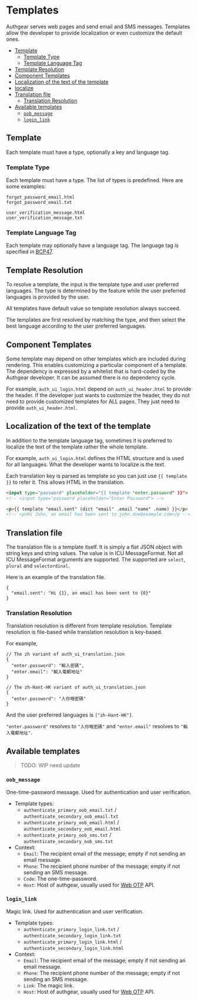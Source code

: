 # Templates

Authgear serves web pages and send email and SMS messages. Templates allow the developer to provide localization or even customize the default ones.

  * [Template](#template)
    * [Template Type](#template-type)
    * [Template Language Tag](#template-language-tag)
  * [Template Resolution](#template-resolution)
  * [Component Templates](#component-templates)
  * [Localization of the text of the template](#localization-of-the-text-of-the-template)
  * [localize](#localize)
  * [Translation file](#translation-file)
    * [Translation Resolution](#translation-resolution)
  * [Available templates](#available-templates)
    * [`oob_message`](#oob_message)
    * [`login_link`](#login_link)

## Template

Each template must have a type, optionally a key and language tag.

### Template Type

Each template must have a type. The list of types is predefined. Here are some examples:

```
forgot_password_email.html
forgot_password_email.txt

user_verification_message.html
user_verification_message.txt
```

### Template Language Tag

Each template may optionally have a language tag. The language tag is specified in [BCP47](https://tools.ietf.org/html/bcp47).

## Template Resolution

To resolve a template, the input is the template type and user preferred languages. The type is determined by the feature while the user preferred languages is provided by the user.

All templates have default value so template resolution always succeed.

The templates are first resolved by matching the type, and then select the best language according to the user preferred languages.

## Component Templates

Some template may depend on other templates which are included during rendering. This enables customizing a particular component of a template. The dependency is expressed by a whitelist that is hard-coded by the Authgear developer. It can be assumed there is no dependency cycle.

For example, `auth_ui_login.html` depend on `auth_ui_header.html` to provide the header. If the developer just wants to customize the header, they do not need to provide customized templates for ALL pages. They just need to provide `auth_ui_header.html`.

## Localization of the text of the template

In addition to the template language tag, sometimes it is preferred to localize the text of the template rather the whole template.

For example, `auth_ui_login.html` defines the HTML structure and is used for all languages. What the developer wants to localize is the text.

Each translation key is parsed as template so you can just use `{{ template }}` to refer it. This allows HTML in the translation.

```html
<input type="password" placeholder="{{ template "enter.password" }}">
<!-- <input type="password placeholder="Enter Password"> -->
```

```html
<p>{{ template "email.sent" (dict "email" .email "name" .name) }}</p>
<!-- <p>Hi John, an email has been sent to john.doe@example.com</p -->
```

## Translation file

The translation file is a template itself. It is simply a flat JSON object with string keys and string values. The value is in ICU MessageFormat. Not all ICU MessageFormat arguments are supported. The supported are `select`, `plural` and `selectordinal`.

Here is an example of the translation file.

```json5
{
  "email.sent": "Hi {1}, an email has been sent to {0}"
}
```

### Translation Resolution

Translation resolution is different from template resolution. Template resolution is file-based while translation resolution is key-based.

For example,

```json5
// The zh variant of auth_ui_translation.json
{
  "enter.password": "輸入密碼",
  "enter.email": "輸入電郵地址"
}
```

```json5
// The zh-Hant-HK variant of auth_ui_translation.json
{
  "enter.password": "入你嘅密碼"
}
```

And the user preferred languages is `["zh-Hant-HK"]`.

`"enter.password"` resolves to `"入你嘅密碼"` and `"enter.email"` resolves to `"輸入電郵地址"`.

## Available templates

> TODO: WIP need update

### `oob_message`

One-time-password message. Used for authentication and user verification.

- Template types:
    - `authenticate_primary_oob_email.txt` / `authenticate_secondary_oob_email.txt`
    - `authenticate_primary_oob_email.html` / `authenticate_secondary_oob_email.html`
    - `authenticate_primary_oob_sms.txt` / `authenticate_secondary_oob_sms.txt`
- Context:
    - `Email`: The recipient email of the message; empty if not sending an email message.
    - `Phone`: The recipient phone number of the message; empty if not sending an SMS message.
    - `Code`: The one-time-password.
    - `Host`: Host of authgear, usually used for [Web OTP](https://web.dev/web-otp/) API.

### `login_link`

Magic link. Used for authentication and user verification.

- Template types:
    - `authenticate_primary_login_link.txt` / `authenticate_secondary_login_link.txt`
    - `authenticate_primary_login_link.html` / `authenticate_secondary_login_link.html`
- Context:
    - `Email`: The recipient email of the message; empty if not sending an email message.
    - `Phone`: The recipient phone number of the message; empty if not sending an SMS message.
    - `Link`: The magic link.
    - `Host`: Host of authgear, usually used for [Web OTP](https://web.dev/web-otp/) API.
